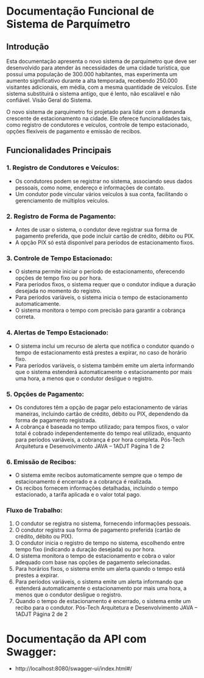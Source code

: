 # Documentação Funcional de Sistema de Parquímetro

## Introdução
Esta documentação apresenta o novo sistema de parquímetro que deve ser desenvolvido para atender às
necessidades de uma cidade turística, que possui uma população de 300.000 habitantes, mas experimenta um
aumento significativo durante a alta temporada, recebendo 250.000 visitantes adicionais, em média, com a mesma
quantidade de veículos. Este sistema substituirá o sistema antigo, que é lento, não escalável e não confiável.
Visão Geral do Sistema.

O novo sistema de parquímetro foi projetado para lidar com a demanda crescente de estacionamento na
cidade. Ele oferece funcionalidades tais, como registro de condutores e veículos, controle de tempo estacionado,
opções flexíveis de pagamento e emissão de recibos.

## Funcionalidades Principais
### 1. Registro de Condutores e Veículos:
- Os condutores podem se registrar no sistema, associando seus dados pessoais, como nome, endereço e
informações de contato.
- Um condutor pode vincular vários veículos à sua conta, facilitando o gerenciamento de múltiplos veículos.

### 2. Registro de Forma de Pagamento:
- Antes de usar o sistema, o condutor deve registrar sua forma de pagamento preferida, que pode incluir
cartão de crédito, débito ou PIX.
- A opção PIX só está disponível para períodos de estacionamento fixos.

### 3. Controle de Tempo Estacionado:
- O sistema permite iniciar o período de estacionamento, oferecendo opções de tempo fixo ou por hora.
- Para períodos fixos, o sistema requer que o condutor indique a duração desejada no momento do registro.
- Para períodos variáveis, o sistema inicia o tempo de estacionamento automaticamente.
- O sistema monitora o tempo com precisão para garantir a cobrança correta.

### 4. Alertas de Tempo Estacionado:
- O sistema inclui um recurso de alerta que notifica o condutor quando o tempo de estacionamento está
prestes a expirar, no caso de horário fixo.
- Para períodos variáveis, o sistema também emite um alerta informando que o sistema estenderá
automaticamente o estacionamento por mais uma hora, a menos que o condutor desligue o registro.

### 5. Opções de Pagamento:
- Os condutores têm a opção de pagar pelo estacionamento de várias maneiras, incluindo cartão de crédito,
débito ou PIX, dependendo da forma de pagamento registrada.
- A cobrança é baseada no tempo utilizado; para tempos fixos, o valor total é cobrado independentemente do
tempo real utilizado, enquanto para períodos variáveis, a cobrança é por hora completa.
Pós-Tech Arquitetura e Desenvolvimento JAVA – 1ADJT Página 1 de 2

### 6. Emissão de Recibos:
- O sistema emite recibos automaticamente sempre que o tempo de estacionamento é encerrado e a
cobrança é realizada.
- Os recibos fornecem informações detalhadas, incluindo o tempo estacionado, a tarifa aplicada e o valor
total pago.

### Fluxo de Trabalho:
1. O condutor se registra no sistema, fornecendo informações pessoais.
2. O condutor registra sua forma de pagamento preferida (cartão de crédito, débito ou PIX).
3. O condutor inicia o registro de tempo no sistema, escolhendo entre tempo fixo (indicando a duração desejada) ou
por hora.
4. O sistema monitora o tempo de estacionamento e cobra o valor adequado com base nas opções de pagamento
selecionadas.
5. Para horários fixos, o sistema emite um alerta quando o tempo está prestes a expirar.
6. Para períodos variáveis, o sistema emite um alerta informando que estenderá automaticamente o estacionamento
por mais uma hora, a menos que o condutor desligue o registro.
7. Quando o tempo de estacionamento é encerrado, o sistema emite um recibo para o condutor.
Pós-Tech Arquitetura e Desenvolvimento JAVA – 1ADJT Página 2 de 2

# Documentação da API com Swagger:
- http://localhost:8080/swagger-ui/index.html#/
